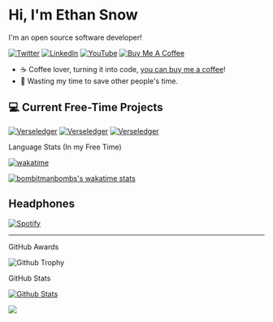 # Hi, I'm Ethan Snow

I'm an open source software developer!

[![Twitter](https://img.shields.io/badge/twitter-%231DA1F2.svg?&style=for-the-badge&logo=twitter&logoColor=white)](https://x.com/TheSnowE) [![LinkedIn](https://img.shields.io/badge/linkedin-%230077B5.svg?&style=for-the-badge&logo=linkedin&logoColor=white)](https://www.linkedin.com/in/ethan-snow-a745461a6/) [![YouTube](https://img.shields.io/badge/youtube-%23FF0000.svg?&style=for-the-badge&logo=youtube&logoColor=white)](https://www.youtube.com/c/bomb_and_kou) [![Buy Me A Coffee](https://img.shields.io/badge/buy%20me%20a%20coffee-%23ff813f.svg?&style=for-the-badge&logo=buy-me-a-coffee&logoColor=white)](https://ko-fi.com/thesnowe)

- :coffee: Coffee lover, turning it into code, [you can buy me a coffee](https://ko-fi.com/thesnowe)!
- :dart: Wasting my time to save other people's time.

## :computer: Current Free-Time Projects

[![Verseledger](https://github-readme-stats-6bwx5vgdo.vercel.app/api/pin/?username=MandaCorpNetwork&repo=Verseledger)](https://github.com/MandaCorpNetwork/verseledger)<!-- 1st Line -->
[![Verseledger](https://github-readme-stats-6bwx5vgdo.vercel.app/api/pin/?username=afocommunity&repo=koth-api)](https://github.com/afocommunity/koth-api)<!-- 1st Line -->
[![Verseledger](https://github-readme-stats-6bwx5vgdo.vercel.app/api/pin/?username=OHD-Tools&repo=OHD-RCON)](https://github.com/OHD-Tools/OHD-RCON)<!-- 1st Line -->

Language Stats (In my Free Time)

[![wakatime](https://wakatime.com/badge/user/d69c2ed7-e77d-4021-b08c-345bad0c756b.svg)](https://wakatime.com/@d69c2ed7-e77d-4021-b08c-345bad0c756b)

[![bombitmanbombs's wakatime stats](https://github-readme-stats.vercel.app/api/wakatime?username=bombitmanbomb&layout=compact)](https://wakatime.com/@bombitmanbomb)

## Headphones

[![Spotify](https://novatorem-e87j7kcl5.vercel.app/api/spotify)](https://open.spotify.com/user/22352ieeerem5qsogyc5yotgq)

---

<!-- markdownlint-disable MD033 -->

GitHub Awards

![Github Trophy](https://github-profile-trophy.vercel.app/?username=bombitmanbomb)

GitHub Stats

[![Github Stats](https://github-readme-stats.vercel.app/api?username=bombitmanbomb&show_icons=true&count_private=true)](https://github.com/bombitmanbomb)


<!-- markdownlint-enable MD033 -->

[![](https://visitcount.itsvg.in/api?id=bombitmanbomb&icon=0&color=0)](https://visitcount.itsvg.in)
<!-- made using https://prm.pushkaryadav.in -->
